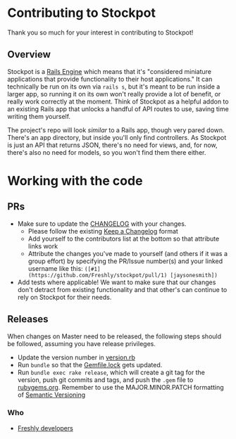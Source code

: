 # Contributing to Stockpot

Thank you so much for your interest in contributing to Stockpot!

## Overview

Stockpot is a [Rails Engine](https://guides.rubyonrails.org/engines.html) which means that it's "considered miniature applications that provide functionality to their host applications." It can technically be run on its own via `rails s`, but it's meant to be run inside a larger app, so running it on its own won't really provide a lot of benefit, or really work correctly at the moment. Think of Stockpot as a helpful addon to an existing Rails app that unlocks a handful of API routes to use, saving time writing them yourself.

The project's repo will look _similar_ to a Rails app, though very pared down. There's an app directory, but inside you'll only find controllers. As Stockpot is just an API that returns JSON, there's no need for views, and, for now, there's also no need for models, so you won't find them there either.

# Working with the code

## PRs

- Make sure to update the [CHANGELOG](CHANGELOG.md) with your changes.
  - Please follow the existing [Keep a Changelog](https://keepachangelog.com/en/1.0.0/) format
  - Add yourself to the contributors list at the bottom so that attribute links work
  - Attribute the changes you've made to yourself (and others if it was a group effort) by specifying the PR/Issue number(s) and your linked username like this: `([#1](https://github.com/Freshly/stockpot/pull/1) [jaysonesmith])`
- Add tests where applicable! We want to make sure that our changes don't detract from existing functionality and that other's can continue to rely on Stockpot for their needs.

## Releases

When changes on Master need to be released, the following steps should be followed, assuming you have release privileges.

- Update the version number in [version.rb](./lib/stockpot/version.rb)
- Run `bundle` so that the [Gemfile.lock](Gemfile.lock) gets updated.
- Run `bundle exec rake release`, which will create a git tag for the version, push git commits and tags, and push the `.gem` file to [rubygems.org](https://rubygems.org). Remember to use the MAJOR.MINOR.PATCH formatting of [Semantic Versioning](https://semver.org/)

### Who

- [Freshly developers](https://github.com/Freshly/)

